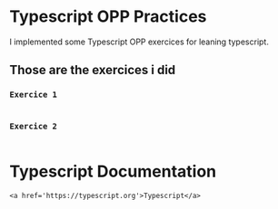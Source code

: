 # Typescript OPP Practices
I implemented some Typescript OPP exercices for leaning typescript.

## Those are the exercices i did
### `Exercice 1`
 <img src='' />

### `Exercice 2`
 <img src='' /> 

# Typescript Documentation
`<a href='https://typescript.org'>Typescript</a>`



